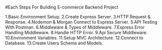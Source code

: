 #Each Steps For Building E-commerce Backend Project

1.Basic Environment Setup.
2.Create Express Server.
3.HTTP Request & Response.
4.Nodemon & Morgan Connect to Express Server.
5.API Testing With Postman.
6.Middleware & Types of Middleware.
7.Express Error Handling Middleware.
8.Handle HTTP Error.
9.Api Secure Middleware.
10.Environment Variables.
11.Setup MVC Architecture.
12.Connect to Database.
13.Create Users Schema and Models.